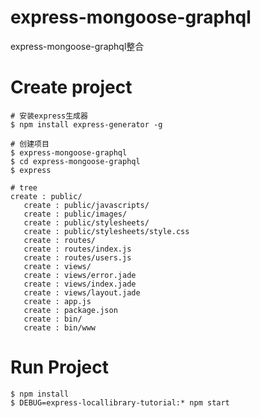 # express-mongoose-graphql
express-mongoose-graphql整合

# Create project
```shell
# 安装express生成器
$ npm install express-generator -g

# 创建项目
$ express-mongoose-graphql
$ cd express-mongoose-graphql
$ express

# tree
create : public/
   create : public/javascripts/
   create : public/images/
   create : public/stylesheets/
   create : public/stylesheets/style.css
   create : routes/
   create : routes/index.js
   create : routes/users.js
   create : views/
   create : views/error.jade
   create : views/index.jade
   create : views/layout.jade
   create : app.js
   create : package.json
   create : bin/
   create : bin/www

```
# Run Project
```shell
$ npm install
$ DEBUG=express-locallibrary-tutorial:* npm start
```
